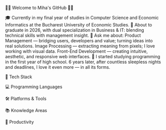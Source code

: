 🙋‍♀️ Welcome to Miha's GitHub 🙋‍♀

🎓 Currently in my final year of studies in Computer Science and Economic Informatics at the Bucharest University of Economic Studies.
🧠 About to graduate in 2026, with dual specialization in Business & IT: blending technical skills with management insight.
🧩 Ask me about:
Product Management — bridging users, developers and value; turning ideas into real solutions.
Image Processing — extracting meaning from pixels; I love working with visual data.
Front-End Development — creating intuitive, aesthetic, and responsive web interfaces.
💬 I started studying programming in the first year of high school.
6 years later, after countless sleepless nights and deadlines, I love it even more — in all its forms.


🚀 Tech Stack

💻 Programming Languages










🛠 Platforms & Tools








📚 Knowledge Areas






🧰 Productivity
